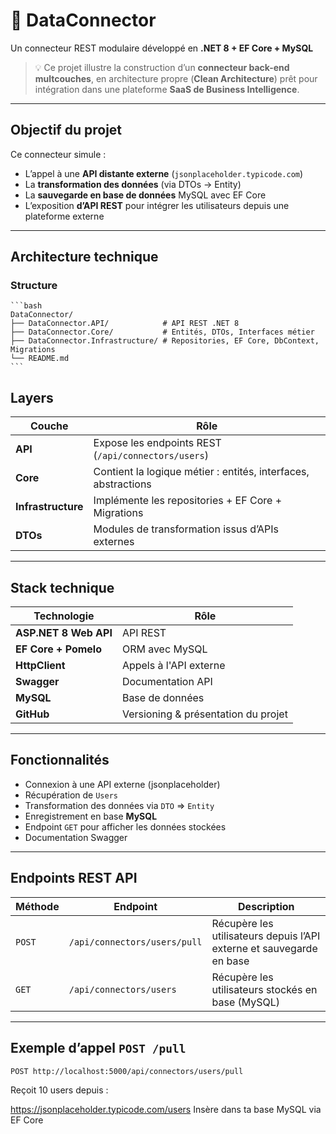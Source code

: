 # 🔌 DataConnector

Un connecteur REST modulaire développé en **.NET 8 + EF Core + MySQL**

> 💡 Ce projet illustre la construction d’un **connecteur back-end multcouches**, en architecture propre (**Clean Architecture**) prêt pour intégration dans une plateforme **SaaS de Business Intelligence**.

---


## Objectif du projet

Ce connecteur simule :
- L’appel à une **API distante externe** (`jsonplaceholder.typicode.com`)  
- La **transformation des données** (via DTOs → Entity)
- La **sauvegarde en base de données** MySQL avec EF Core
- L’exposition **d’API REST** pour intégrer les utilisateurs depuis une plateforme externe


---


## Architecture technique

### Structure

    ```bash
    DataConnector/
    ├── DataConnector.API/            # API REST .NET 8
    ├── DataConnector.Core/           # Entités, DTOs, Interfaces métier
    ├── DataConnector.Infrastructure/ # Repositories, EF Core, DbContext, Migrations
    └── README.md
    ```

## Layers

| Couche         | Rôle                                                                 |
|----------------|----------------------------------------------------------------------|
| **API**        | Expose les endpoints REST (`/api/connectors/users`)                 |
| **Core**       | Contient la logique métier : entités, interfaces, abstractions      |
| **Infrastructure** | Implémente les repositories + EF Core + Migrations               |
| **DTOs**       | Modules de transformation issus d’APIs externes                      |

---

## Stack technique

| Technologie             | Rôle                                    |
|-------------------------|------------------------------------------|
| **ASP.NET 8 Web API**   | API REST                                 |
| **EF Core + Pomelo**    | ORM avec MySQL                           |
| **HttpClient**          | Appels à l'API externe                   |
| **Swagger**             | Documentation API                        |
| **MySQL**               | Base de données                          |
| **GitHub**              | Versioning & présentation du projet      |

---

## Fonctionnalités

- Connexion à une API externe (jsonplaceholder)
- Récupération de `Users`
- Transformation des données via `DTO` ⇒ `Entity`
- Enregistrement en base **MySQL**
- Endpoint `GET` pour afficher les données stockées
- Documentation Swagger

---

## Endpoints REST API

| Méthode | Endpoint                         | Description                                                        |
|---------|----------------------------------|--------------------------------------------------------------------|
| `POST`  | `/api/connectors/users/pull`     | Récupère les utilisateurs depuis l’API externe et sauvegarde en base |
| `GET`   | `/api/connectors/users`          | Récupère les utilisateurs stockés en base (MySQL)                  |

---

## Exemple d’appel `POST /pull`

```http
POST http://localhost:5000/api/connectors/users/pull
````

Reçoit 10 users depuis :

https://jsonplaceholder.typicode.com/users
Insère dans ta base MySQL via EF Core